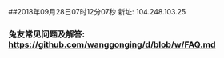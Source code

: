 ##2018年09月28日07时12分07秒 新址: 104.248.103.25
### 兔友常见问题及解答: https://github.com/wanggonging/d/blob/w/FAQ.md
